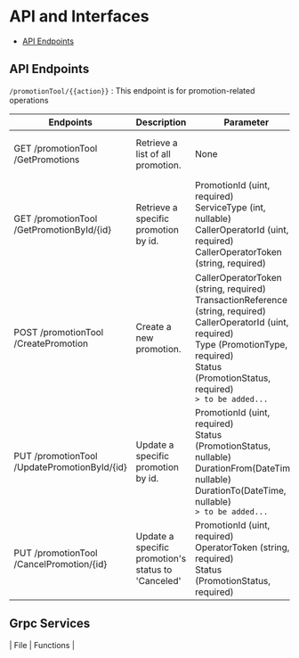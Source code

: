 # API and Interfaces
- [API Endpoints](#api-endpoints)

## API Endpoints
`/promotionTool/{{action}}` : This endpoint is for promotion-related operations

|  Endpoints | Description | Parameter | Response |
| ------ | ------ | ------ | ------ |
| GET /promotionTool<br>/GetPromotions | Retrieve a list of all promotion. | None<img width=400/> | Returns an array of promotion objects. |
| GET /promotionTool<br>/GetPromotionById/{id} | Retrieve a specific promotion by id. | PromotionId (uint, required)<br>ServiceType (int, nullable)<br>CallerOperatorId (uint, required)<br>CallerOperatorToken (string, required) | Returns the promotion object corresponding to the provided id. |
| POST /promotionTool<br>/CreatePromotion | Create a new promotion. | CallerOperatorToken (string, required)<br>TransactionReference (string, required)<br>CallerOperatorId (uint, required)<br>Type (PromotionType, required)<br>Status (PromotionStatus, required)<br>`> to be added...` | Returns created promotion object |
| PUT /promotionTool<br>/UpdatePromotionById/{id} | Update a specific promotion by id. | PromotionId (uint, required)<br>Status (PromotionStatus, nullable)<br>DurationFrom(DateTime, nullable)<br>DurationTo(DateTime, nullable)<br>`> to be added...` | Returns the updated promotion object. |
| PUT /promotionTool<br>/CancelPromotion/{id} | Update a specific promotion's status to 'Canceled' | PromotionId (uint, required)<br>OperatorToken (string, required)<br>Status (PromotionStatus, required)<br> | Returns the updated status promotion object. |

## Grpc Services
| File | Functions |
